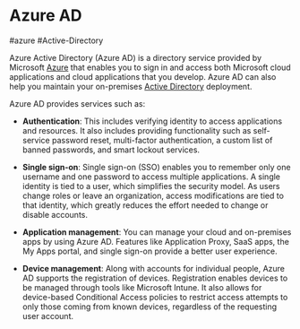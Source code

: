 # Azure AD
#azure #Active-Directory 

Azure Active Directory (Azure AD) is a directory service provided by Microsoft [Azure](-=%20Azure%20=-/Azure.md) that enables you to sign in and access both Microsoft cloud applications and cloud applications that you develop. Azure AD can also help you maintain your on-premises [Active Directory](Active%20Directory) deployment.

Azure AD provides services such as:

- **Authentication**: This includes verifying identity to access applications and resources. It also includes providing functionality such as self-service password reset, multi-factor authentication, a custom list of banned passwords, and smart lockout services.

- **Single sign-on**: Single sign-on (SSO) enables you to remember only one username and one password to access multiple applications. A single identity is tied to a user, which simplifies the security model. As users change roles or leave an organization, access modifications are tied to that identity, which greatly reduces the effort needed to change or disable accounts.

- **Application management**: You can manage your cloud and on-premises apps by using Azure AD. Features like Application Proxy, SaaS apps, the My Apps portal, and single sign-on provide a better user experience.

- **Device management**: Along with accounts for individual people, Azure AD supports the registration of devices. Registration enables devices to be managed through tools like Microsoft Intune. It also allows for device-based Conditional Access policies to restrict access attempts to only those coming from known devices, regardless of the requesting user account.